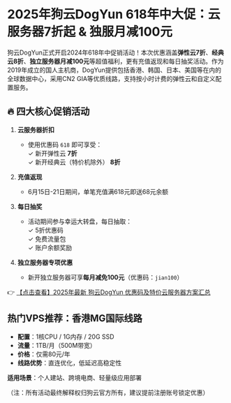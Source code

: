 # 2025年狗云DogYun 618年中大促：云服务器7折起 & 独服月减100元

狗云DogYun正式开启2024年618年中促销活动！本次优惠涵盖**弹性云7折**、**经典云8折**、**独立服务器月减100元**等超值福利，更有充值返现和每日抽奖活动。作为2019年成立的国人主机商，DogYun提供包括香港、韩国、日本、美国等在内的全球数据中心，采用CN2 GIA等优质线路，支持按小时计费的弹性云和自定义配置服务。

## 🔥 四大核心促销活动

1. **云服务器折扣**  
   - 使用优惠码 `618` 即可享受：  
     ✓ 新开弹性云 **7折**  
     ✓ 新开经典云（特价机除外） **8折**

2. **充值返现**  
   - 6月15日-21日期间，单笔充值满618元即送68元余额

3. **每日抽奖**  
   - 活动期间参与幸运大转盘，每日抽取：  
     ✓ 5折优惠码  
     ✓ 免费流量包  
     ✓ 账户余额奖励

4. **独立服务器专项优惠**  
   - 新开独立服务器可享**每月减免100元**（优惠码：`jian100`）

👉 [【点击查看】2025年最新 狗云DogYun 优惠码及特价云服务器方案汇总](https://bit.ly/DogYun)

## 热门VPS推荐：香港MG国际线路

- **配置**：1核CPU / 1G内存 / 20G SSD  
- **流量**：1TB/月（500M带宽）  
- **价格**：仅需80元/年  
- **线路优势**：直连优化，低延迟高稳定性  

**适用场景**：个人建站、跨境电商、轻量级应用部署  

（注：所有活动最终解释权归狗云官方所有，建议提前注册账号锁定优惠）